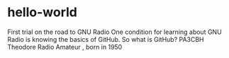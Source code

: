 # hello-world
First trial on the road to GNU Radio
One condition for learning about GNU Radio is knowing the basics of GitHub.
So what is GitHub?
PA3CBH Theodore
Radio Amateur , born in 1950

